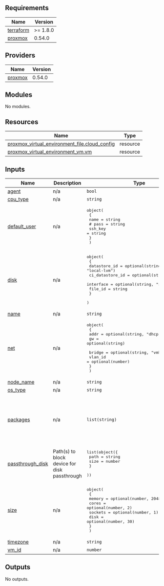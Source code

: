 <!-- BEGINNING OF PRE-COMMIT-TERRAFORM DOCS HOOK -->
## Requirements

| Name | Version |
|------|---------|
| <a name="requirement_terraform"></a> [terraform](#requirement\_terraform) | >= 1.8.0 |
| <a name="requirement_proxmox"></a> [proxmox](#requirement\_proxmox) | 0.54.0 |

## Providers

| Name | Version |
|------|---------|
| <a name="provider_proxmox"></a> [proxmox](#provider\_proxmox) | 0.54.0 |

## Modules

No modules.

## Resources

| Name | Type |
|------|------|
| [proxmox_virtual_environment_file.cloud_config](https://registry.terraform.io/providers/bpg/proxmox/0.54.0/docs/resources/virtual_environment_file) | resource |
| [proxmox_virtual_environment_vm.vm](https://registry.terraform.io/providers/bpg/proxmox/0.54.0/docs/resources/virtual_environment_vm) | resource |

## Inputs

| Name | Description | Type | Default | Required |
|------|-------------|------|---------|:--------:|
| <a name="input_agent"></a> [agent](#input\_agent) | n/a | `bool` | `false` | no |
| <a name="input_cpu_type"></a> [cpu\_type](#input\_cpu\_type) | n/a | `string` | `"x86-64-v2-AES"` | no |
| <a name="input_default_user"></a> [default\_user](#input\_default\_user) | n/a | <pre>object(<br>    {<br>      name = string<br>      # pass    = string<br>      ssh_key = string<br>    }<br>  )</pre> | n/a | yes |
| <a name="input_disk"></a> [disk](#input\_disk) | n/a | <pre>object(<br>    {<br>      datastore_id    = optional(string, "local-lvm")<br>      ci_datastore_id = optional(string, "local")<br>      interface       = optional(string, "scsi0")<br>      file_id         = string<br>    }<br>  )</pre> | n/a | yes |
| <a name="input_name"></a> [name](#input\_name) | n/a | `string` | n/a | yes |
| <a name="input_net"></a> [net](#input\_net) | n/a | <pre>object(<br>    {<br>      addr = optional(string, "dhcp")<br>      gw   = optional(string)<br><br>      bridge  = optional(string, "vmbr1")<br>      vlan_id = optional(number)<br>    }<br>  )</pre> | n/a | yes |
| <a name="input_node_name"></a> [node\_name](#input\_node\_name) | n/a | `string` | n/a | yes |
| <a name="input_os_type"></a> [os\_type](#input\_os\_type) | n/a | `string` | `"l26"` | no |
| <a name="input_packages"></a> [packages](#input\_packages) | n/a | `list(string)` | <pre>[<br>  "tmux",<br>  "vim",<br>  "htop",<br>  "iftop",<br>  "iotop",<br>  "fastfetch"<br>]</pre> | no |
| <a name="input_passthrough_disk"></a> [passthrough\_disk](#input\_passthrough\_disk) | Path(s) to block device for disk passthrough | <pre>list(object({<br>    path = string<br>    size = number<br>    }<br>  ))</pre> | `[]` | no |
| <a name="input_size"></a> [size](#input\_size) | n/a | <pre>object(<br>    {<br>      memory  = optional(number, 2048)<br>      cores   = optional(number, 2)<br>      sockets = optional(number, 1)<br>      disk    = optional(number, 30)<br>    }<br>  )</pre> | n/a | yes |
| <a name="input_timezone"></a> [timezone](#input\_timezone) | n/a | `string` | `"Europe/Moscow"` | no |
| <a name="input_vm_id"></a> [vm\_id](#input\_vm\_id) | n/a | `number` | n/a | yes |

## Outputs

No outputs.
<!-- END OF PRE-COMMIT-TERRAFORM DOCS HOOK -->
